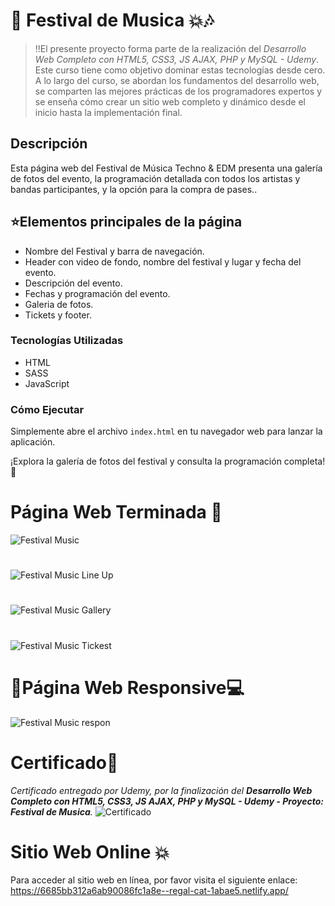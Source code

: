 # 🎉​ Festival de Musica 💥​🎶​

>‼️El presente proyecto forma parte de la realización del <em>Desarrollo Web Completo con HTML5, CSS3, JS AJAX, PHP y MySQL - Udemy</em>. Este curso tiene como objetivo dominar estas tecnologías desde cero. A lo largo del curso, se abordan los fundamentos del desarrollo web, se comparten las mejores prácticas de los programadores expertos y se enseña cómo crear un sitio web completo y dinámico desde el inicio hasta la implementación final.

## Descripción

<p>Esta página web del Festival de Música Techno & EDM presenta una galería de fotos del evento, la programación detallada con todos los artistas y bandas participantes, y la opción para la compra de pases..</p>

## ⭐Elementos principales de la página

* Nombre del Festival y barra de navegación.
* Header con video de fondo, nombre del festival y lugar y fecha del evento.
* Descripción del evento.
* Fechas y programación del evento.
* Galeria de fotos.
* Tickets y footer.

### Tecnologías Utilizadas

  * HTML
  * SASS
  * JavaScript

### Cómo Ejecutar

<p>Simplemente abre el archivo <code>index.html</code> en tu navegador web para lanzar la aplicación.</p>

<p>¡Explora la galería de fotos del festival y consulta la programación completa! 🎉</p>

# Página Web Terminada 💯
![Festival Music](https://github.com/ValenciaTatiana/Festival-de-Musica/assets/157426277/bc266843-9087-455a-be4f-845c9cbae6a4)
#
![Festival Music Line Up](https://github.com/ValenciaTatiana/Festival-de-Musica/assets/157426277/d415965b-9ebb-4e4b-9b3e-295bcf2720b9)
#
![Festival Music Gallery](https://github.com/ValenciaTatiana/Festival-de-Musica/assets/157426277/5454d728-eccb-404d-a44f-c7442554a5d2)
#
![Festival Music Tickest](https://github.com/ValenciaTatiana/Festival-de-Musica/assets/157426277/fca7a34e-6b96-4ba8-8d3f-2b9c5c07fd0c)

# 📲Página Web Responsive💻
![Festival Music respon](https://github.com/ValenciaTatiana/Festival-de-Musica/assets/157426277/cfc64f2b-9aa0-466f-bdd9-8c3013cdd9bf)


# Certificado🏅
_Certificado entregado por Udemy, por la finalización del **Desarrollo Web Completo con HTML5, CSS3, JS AJAX, PHP y MySQL - Udemy - Proyecto: Festival de Musica**._
![Certificado](https://github.com/ValenciaTatiana/Festival-de-Musica/assets/157426277/df8226c3-f905-4b15-9ace-4351391bd967)


# Sitio Web Online 💥
Para acceder al sitio web en línea, por favor visita el siguiente enlace: https://6685bb312a6ab90086fc1a8e--regal-cat-1abae5.netlify.app/
